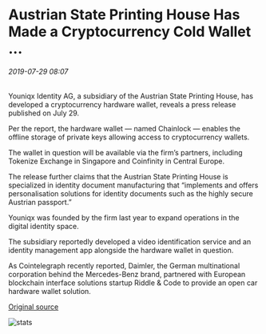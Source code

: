 # Austrian State Printing House Has Made a Cryptocurrency Cold Wallet ...

###### 2019-07-29 08:07

Youniqx Identity AG, a subsidiary of the Austrian State Printing House, has developed a cryptocurrency hardware wallet, reveals a press release published on July 29.

Per the report, the hardware wallet — named Chainlock — enables the offline storage of private keys allowing access to cryptocurrency wallets.

The wallet in question will be available via the firm’s partners, including Tokenize Exchange in Singapore and Coinfinity in Central Europe.

The release further claims that the Austrian State Printing House is specialized in identity document manufacturing that “implements and offers personalisation solutions for identity documents such as the highly secure Austrian passport.”

Youniqx was founded by the firm last year to expand operations in the digital identity space.

The subsidiary reportedly developed a video identification service and an identity management app alongside the hardware wallet in question.

As Cointelegraph recently reported, Daimler, the German multinational corporation behind the Mercedes-Benz brand, partnered with European blockchain interface solutions startup Riddle & Code to provide an open car hardware wallet solution.

[Original source](https://cointelegraph.com/news/austrian-state-printing-house-has-made-a-cryptocurrency-cold-wallet)

![stats](https://c.statcounter.com/11760860/0/a89fa40b/1/ "stats")